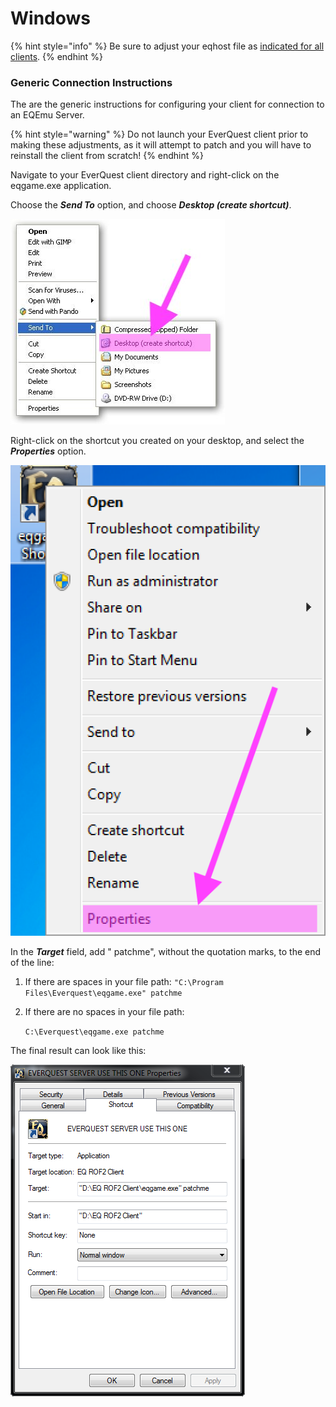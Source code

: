 # Windows

{% hint style="info" %}
Be sure to adjust your eqhost file as [indicated for all clients](./).
{% endhint %}

### Generic Connection Instructions

The are the generic instructions for configuring your client for connection to an EQEmu Server.

{% hint style="warning" %}
Do not launch your EverQuest client prior to making these adjustments, as it will attempt to patch and you will have to reinstall the client from scratch!
{% endhint %}

Navigate to your EverQuest client directory and right-click on the eqgame.exe application.

Choose the _**Send To**_ option, and choose _**Desktop \(create shortcut\)**_.

![](../../../.gitbook/assets/screenshot4%20%281%29.jpg)

Right-click on the shortcut you created on your desktop, and select the _**Properties**_ option.

![](../../../.gitbook/assets/screenshot_10_2_19__9_39_am.png)

In the _**Target**_ field, add " patchme", without the quotation marks, to the end of the line:

1. If there are spaces in your file path:  `"C:\Program Files\Everquest\eqgame.exe" patchme` 
2. If there are no spaces in your file path:  
  
   `C:\Everquest\eqgame.exe patchme`

The final result can look like this:

![](../../../.gitbook/assets/shortcut_properties.png)

### 

